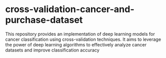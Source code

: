 # cross-validation-cancer-and-purchase-dataset
This repository provides an implementation of deep learning models for cancer classification using cross-validation techniques. It aims to leverage the power of deep learning algorithms to effectively analyze cancer datasets and improve classification accuracy

